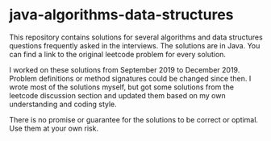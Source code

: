 # java-algorithms-data-structures

This repository contains solutions for several algorithms and data structures
questions frequently asked in the interviews. The solutions are in Java. You 
can find a link to the original leetcode problem for every solution.

I worked on these solutions from September 2019 to December 2019. Problem 
definitions or method signatures could be changed since then. I wrote most of
the solutions myself, but got some solutions from the leetcode discussion 
section and updated them based on my own understanding and coding style. 

There is no promise or guarantee for the solutions to be correct or optimal.
Use them at your own risk. 


